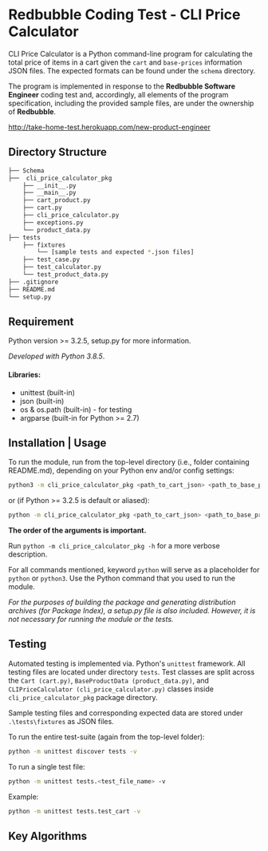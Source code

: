 # Redbubble Coding Test - CLI Price Calculator

CLI Price Calculator is a Python command-line program for calculating the total price of items in a cart given the `cart` and `base-prices` information JSON files. The expected formats can be found under the `schema` directory. 

The program is implemented in response to the **Redbubble Software Engineer** coding test and, accordingly, all elements of the program specification, including the provided sample files, are under the ownership of **Redbubble**.

http://take-home-test.herokuapp.com/new-product-engineer

## Directory Structure
```bash
├── Schema                   
├──  cli_price_calculator_pkg   
    ├── __init__.py
    ├── __main__.py
    ├── cart_product.py
    ├── cart.py
    ├── cli_price_calculator.py
    ├── exceptions.py
    └── product_data.py
├── tests                
    ├── fixtures
        └── [sample tests and expected *.json files]
    ├── test_case.py
    ├── test_calculator.py
    └── test_product_data.py
├── .gitignore           
├── README.md           
└── setup.py
```

## Requirement
Python version >= 3.2.5, setup.py for more information.

*Developed with Python 3.8.5*.

#### Libraries:
- unittest (built-in)
- json (built-in)
- os & os.path (built-in) - for testing
- argparse (built-in for Python >= 2.7)

## Installation | Usage

To run the module, run from the top-level directory (i.e., folder containing README.md), depending on your Python env and/or config settings:

```bash
python3 -m cli_price_calculator_pkg <path_to_cart_json> <path_to_base_prices_json>
```
or (if Python >= 3.2.5 is default or aliased):

```bash
python -m cli_price_calculator_pkg <path_to_cart_json> <path_to_base_prices_json>
```
**The order of the arguments is important.**

Run ```python -m cli_price_calculator_pkg -h``` for a more verbose description.

For all commands mentioned, keyword `python` will serve as a placeholder for `python` or `python3`. Use the Python command that you used to run the module.

*For the purposes of building the package and generating distribution archives (for Package Index), a setup.py file is also included. However, it is not necessary for running the module or the tests.*  

## Testing

Automated testing is implemented via. Python's `unittest` framework. All testing files are located under directory `tests`. Test classes are split across the `Cart (cart.py)`, `BaseProductData (product_data.py)`, and `CLIPriceCalculator (cli_price_calculator.py)` classes inside `cli_price_calculator_pkg` package directory.

Sample testing files and corresponding expected data are stored under `.\tests\fixtures` as JSON files.

To run the entire test-suite (again from the top-level folder):
```bash
python -m unittest discover tests -v
```

To run a single test file:
```bash
python -m unittest tests.<test_file_name> -v
```
Example:
```bash
python -m unittest tests.test_cart -v
```

## Key Algorithms
